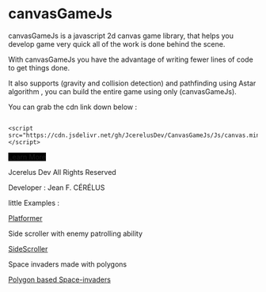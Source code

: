 # canvasGameJs

 canvasGameJs is a javascript 2d canvas game library,
 that helps you develop game very quick all of the work is done behind the scene. 

With canvasGameJs you have the advantage of writing fewer lines of code to get
things done.

It also supports (gravity and collision detection) and pathfinding using Astar algorithm ,
you can build the entire game using only (canvasGameJs).



You can grab the cdn link down below :
<pre><code>
&lt;script src="https://cdn.jsdelivr.net/gh/JcerelusDev/CanvasGameJs/Js/canvas.min.js"&gt;&lt;/script&gt;
</code></pre>



<a style="background:black" href="https://github.com/JcerelusDev/CanvasGameJs/wiki">Learn More </a>



Jcerelus Dev All Rights Reserved 

Developer : Jean F. CÉRÉLUS


 little Examples :

<a href="https://youtu.be/oorf3LWWDLk">Platformer</a>

Side scroller with enemy patrolling ability

<a href="https://youtu.be/XIEtt4GH_Mo">SideScroller</a>

Space invaders made with polygons


<a href="https://vm.tiktok.com/ZM2b7L82F">Polygon based Space-invaders</a>


